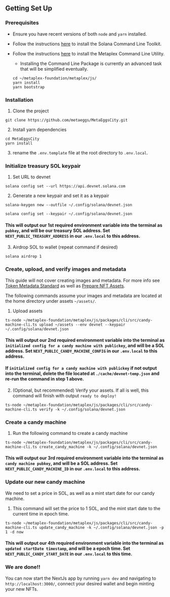 ## Getting Set Up

### Prerequisites

- Ensure you have recent versions of both `node` and `yarn` installed.

- Follow the instructions [here](https://docs.solana.com/cli/install-solana-cli-tools) to install the Solana Command Line Toolkit.

- Follow the instructions [here](https://hackmd.io/@levicook/HJcDneEWF) to install the Metaplex Command Line Utility.
  - Installing the Command Line Package is currently an advanced task that will be simplified eventually.
  ```
  cd ~/metaplex-foundation/metaplex/js/
  yarn install
  yarn bootstrap
  ```


### Installation

1. Clone the project

```
git clone https://github.com/metaeggs/MetaEggsCity.git
```

2. Install yarn dependencies

```
cd MetaEggsCity
yarn install
```

3. rename the `.env.template` file at the root directory to `.env.local`.

### Initialize treasury SOL keypair

1. Set URL to devnet

```
solana config set --url https://api.devnet.solana.com
```

2. Generate a new keypair and set it as a keypair

```
solana-keygen new --outfile ~/.config/solana/devnet.json

solana config set --keypair ~/.config/solana/devnet.json
```

#### This will output our 1st required environment variable into the terminal as `pubkey`, and will be our treasury SOL address. Set `NEXT_PUBLIC_TREASURY_ADDRESS` in our `.env.local` to this address.

3. Airdrop SOL to wallet (repeat command if desired)

```
solana airdrop 1
```

### Create, upload, and verify images and metadata

This guide will not cover creating images and metadata. For more info see [Token Metadata Standard](https://docs.metaplex.com/nft-standard) as well as [Prepare NFT Assets](https://docs.metaplex.com/create-candy/prepare-assets).

The following commands assume your images and metadata are located at the home directory under assets `~/assets/`.

1. Upload assets

```
ts-node ~/metaplex-foundation/metaplex/js/packages/cli/src/candy-machine-cli.ts upload ~/assets --env devnet --keypair ~/.config/solana/devnet.json
```

#### This will output our 2nd required environment variable into the terminal as `initialized config for a candy machine with publickey`, and will be a SOL address. Set `NEXT_PUBLIC_CANDY_MACHINE_CONFIG` in our `.env.local` to this address.

#### If `initialized config for a candy machine with publickey` if not output into the terminal, delete the file located at `./cache/devnet-temp.json` and re-run the command in step 1 above.

2. (Optional, but recommended) Verify your assets. If all is well, this command will finish with output `ready to deploy!`

```
ts-node ~/metaplex-foundation/metaplex/js/packages/cli/src/candy-machine-cli.ts verify -k ~/.config/solana/devnet.json
```

### Create a candy machine

1. Run the following command to create a candy machine

```
ts-node ~/metaplex-foundation/metaplex/js/packages/cli/src/candy-machine-cli.ts create_candy_machine -k ~/.config/solana/devnet.json
```

#### This will output our 3rd required environment variable into the terminal as `candy machine pubkey`, and will be a SOL address. Set `NEXT_PUBLIC_CANDY_MACHINE_ID` in our `.env.local` to this address.

### Update our new candy machine

We need to set a price in SOL, as well as a mint start date for our candy machine.

1. This command will set the price to 1 SOL, and the mint start date to the current time in epoch time.

```
ts-node ~/metaplex-foundation/metaplex/js/packages/cli/src/candy-machine-cli.ts update_candy_machine -k ~/.config/solana/devnet.json -p 1 -d now
```

#### This will output our 4th required environment variable into the terminal as `updated startDate timestamp`, and will be a epoch time. Set `NEXT_PUBLIC_CANDY_START_DATE` in our `.env.local` to this time.

### We are done!!

You can now start the NextJs app by running `yarn dev` and navigating to `http://localhost:3000/`, connect your desired wallet and begin minting your new NFTs.
